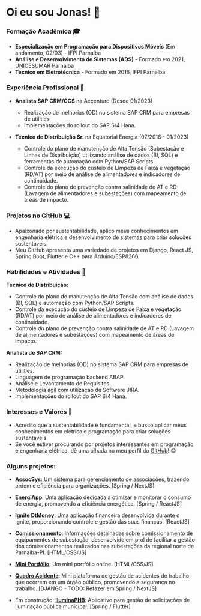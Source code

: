 # Oi eu sou Jonas! 👋

### Formação Acadêmica 🎓

- **Especialização em Programação para Dispositivos Móveis** (Em andamento, 02/03) - IFPI Parnaíba
- **Análise e Desenvolvimento de Sistemas (ADS)** - Formado em 2021, UNICESUMAR Parnaíba
- **Técnico em Eletrotécnica** - Formado em 2016, IFPI Parnaíba


### Experiência Profissional 💼

- **Analista SAP CRM/CCS** na Accenture (Desde 01/2023)
  - Realização de melhorias (OD) no sistema SAP CRM para empresas de utilities.
  - Implementações do rollout do SAP S/4 Hana.

- **Técnico de Distribuição Sr.** na Equatorial Energia (07/2016 - 01/2023)
  - Controle do plano de manutenção de Alta Tensão (Subestação e Linhas de Distribuição) utilizando análise de dados (BI, SQL) e ferramentas de automação com Python/SAP Scripts.
  - Controle da execução do custeio de Limpeza de Faixa e vegetação (RD/AT) por meio de análise de alimentadores e indicadores de continuidade.
  - Controle do plano de prevenção contra salinidade de AT e RD (Lavagem de alimentadores e subestações) com mapeamento de áreas de impacto.

### Projetos no GitHub 💻

- Apaixonado por sustentabilidade, aplico meus conhecimentos em engenharia elétrica e desenvolvimento de sistemas para criar soluções sustentáveis.
- Meu GitHub apresenta uma variedade de projetos em Django, React JS, Spring Boot, Flutter e C++ para Arduino/ESP8266.

### Habilidades e Atividades 🔧

**Técnico de Distribuição:**
- Controle do plano de manutenção de Alta Tensão com análise de dados (BI, SQL) e automação com Python/SAP Scripts.
- Controle da execução do custeio de Limpeza de Faixa e vegetação (RD/AT) por meio de análise de alimentadores e indicadores de continuidade.
- Controle do plano de prevenção contra salinidade de AT e RD (Lavagem de alimentadores e subestações) com mapeamento de áreas de impacto.

**Analista de SAP CRM:**
- Realização de melhorias (OD) no sistema SAP CRM para empresas de utilities.
- Linguagem de programação backend ABAP.
- Análise e Levantamento de Requisitos.
- Metodologia ágil com utilização de Software JIRA.
- Implementações do rollout do SAP S/4 Hana.

### Interesses e Valores 🌱

- Acredito que a sustentabilidade é fundamental, e busco aplicar meus conhecimentos em elétrica e programação para criar soluções sustentáveis.
- Se você estiver procurando por projetos interessantes em programação e engenharia elétrica, dê uma olhada no meu perfil do [GitHub](https://github.com/jonkstro)! 😊

### Alguns projetos:
- [**AssocSys**](https://assocsys.vercel.app/): Um sistema para gerenciamento de associações, trazendo ordem e eficiência para organizações. [Spring / NextJS]

- [**EnergiApp**](https://energiapp.vercel.app/): Uma aplicação dedicada a otimizar e monitorar o consumo de energia, promovendo a eficiência energética. [Spring / ReactJS]

- [**Ignite DtMoney**](https://ignite-dtmoney-mauve.vercel.app/): Uma aplicação financeira desenvolvida durante o Ignite, proporcionando controle e gestão das suas finanças. [ReactJS]

- [**Comissionamento**](https://jonkstro.github.io/comissionamento/): Informações detalhadas sobre comissionamento de equipamentos de subestação, desenvolvido em prol de facilitar a gestão dos comissionamentos realizados nas subestações da regional norte de Parnaíba-PI. [HTML/CSS/JS]

- [**Mini Portfólio**](https://jonkstro.github.io/mini-portifolio/): Um mini portfólio online. [HTML/CSS/JS]

- [**Quadro Acidente**](https://jonkstro.github.io/quadro-acidente/): Mini plataforma de gestão de acidentes de trabalho que ocorrem em um órgão público, promovendo a segurança no trabalho. [DJANGO - TODO: Refazer em Spring / NextJS]
  
- Em construção: [**IluminaPHB**](https://github.com/jonkstro/iluminaphb-mobile): Aplicativo para gestão de solicitações de iluminação pública municipal. [Spring / Flutter]






  
<!---
jonkstro/jonkstro is a ✨ special ✨ repository because its `README.md` (this file) appears on your GitHub profile.
You can click the Preview link to take a look at your changes.
--->
